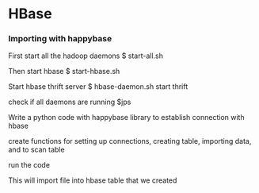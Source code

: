 # HBase

### Importing with happybase

First start all the hadoop daemons
$ start-all.sh

Then start hbase
$ start-hbase.sh

Start hbase thrift server 
$ hbase-daemon.sh start thrift

check if all daemons are running
$jps

Write a python code with happybase library to establish connection with hbase

create functions for setting up connections, creating table, importing data, and to scan table

run the code

This will import file into hbase table that we created




